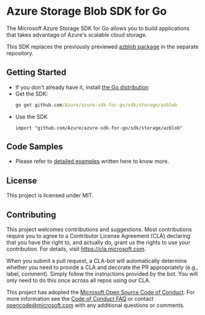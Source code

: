 # Azure Storage Blob SDK for Go

The Microsoft Azure Storage SDK for Go allows you to build applications that takes advantage of Azure's scalable cloud
storage.

This SDK replaces the previously previewed [azblob package](https://github.com/azure/azure-storage-blob-go) in the
separate repository.

## Getting Started

* If you don't already have it, install [the Go distribution](https://golang.org/dl/)
* Get the SDK:
  ```cmd
  go get github.com/Azure/azure-sdk-for-go/sdk/storage/azblob
  ```
* Use the SDK
  ```
  import "github.com/Azure/azure-sdk-for-go/sdk/storage/azblob"
  ```

## Code Samples

- Please refer to [detailed examples](zt_examples_test.go) written here to know more.

## License

This project is licensed under MIT.

## Contributing

This project welcomes contributions and suggestions. Most contributions require you to agree to a Contributor License
Agreement (CLA) declaring that you have the right to, and actually do, grant us the rights to use your contribution. For
details, visit https://cla.microsoft.com.

When you submit a pull request, a CLA-bot will automatically determine whether you need to provide a CLA and decorate
the PR appropriately (e.g., label, comment). Simply follow the instructions provided by the bot. You will only need to
do this once across all repos using our CLA.

This project has adopted the [Microsoft Open Source Code of Conduct](https://opensource.microsoft.com/codeofconduct/).
For more information see the [Code of Conduct FAQ](https://opensource.microsoft.com/codeofconduct/faq/) or
contact [opencode@microsoft.com](mailto:opencode@microsoft.com) with any additional questions or comments.
